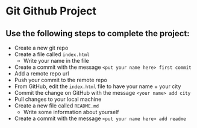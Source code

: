 # Git Github Project


## Use the following steps to complete the project: 
- Create a new git repo
- Create a file called `index.html`
  -  Write your name in the file
- Create a commit with the message `<put your name here> first commit`
- Add a remote repo url
- Push your commit to the remote repo
- From GitHub, edit the `index.html` file to have your name + your city
- Commit the change on GitHub with the message `<your name> add city`
- Pull changes to your local machine
- Create a new file called `README.md`
  - Write some information about yourself
- Create a commit with the message `<put your name here> add readme`


